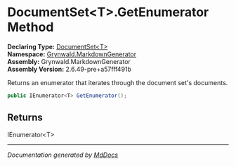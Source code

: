 ﻿<!--  
  <auto-generated>   
    The contents of this file were generated by a tool.  
    Changes to this file may be list if the file is regenerated  
  </auto-generated>   
-->

# DocumentSet\<T\>.GetEnumerator Method

**Declaring Type:** [DocumentSet\<T\>](../index.md)  
**Namespace:** [Grynwald.MarkdownGenerator](../../index.md)  
**Assembly:** Grynwald.MarkdownGenerator  
**Assembly Version:** 2.6.49\-pre+a57fff491b

Returns an enumerator that iterates through the document set's documents.

```csharp
public IEnumerator<T> GetEnumerator();
```

## Returns

IEnumerator\<T\>

___

*Documentation generated by [MdDocs](https://github.com/ap0llo/mddocs)*
